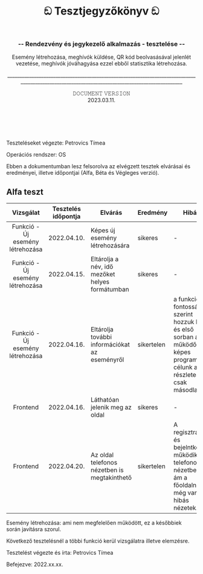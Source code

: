 <br><br>
<h1 align="center">
ඞ Tesztjegyzőkönyv ඞ
</h1><br>
<h3 align="center">
-- Rendezvény és jegykezelő alkalmazás - tesztelése --
</h3>
<p align="center">
Esemény létrehozása, meghívók küldése, QR kód beolvasásával jelenlét <br>
  vezetése, meghívók jóváhagyása ezzel ebből statisztika létrehozása.
</p>
<p align="center">
_________________________________________________________________________________________________________________________________________________
</p>
<p align="center">𝙳𝙾𝙲𝚄𝙼𝙴𝙽𝚃 𝚅𝙴𝚁𝚂𝙸𝙾𝙽<br>
2023.03.11.</p>
<br><br><br><br>

Teszteléseket végezte: Petrovics Tímea

Operációs rendszer: OS

Ebben a dokumentumban lesz felsorolva az elvégzett tesztek elvárásai és eredményei, illetve időpontjai (Alfa, Béta és Végleges verzió).

## Alfa teszt

| Vizsgálat | Tesztelés időpontja | Elvárás | Eredmény | Hibák |
| :---: | --- | --- | --- | --- |
| Funkció - Új esemény létrehozása | 2022.04.10. | Képes új esemény létrehozására | sikeres | - |
| Funkció - Új esemény létrehozása  | 2022.04.15. | Eltárolja a név, idő mezőket helyes formátumban | sikeres | - |
| Funkció - Új esemény létrehozása | 2022.04.16. | Eltárolja további információkat az eseményről | sikertelen | a funkciókat fontosság szerint hozzuk létre és első sorban a működő képes program a célunk a részletesség csak másodlagos |
| Frontend | 2022.04.16. | Láthatóan jelenik meg az oldal | sikeres | - |
| Frontend | 2022.04.20. | Az oldal telefonos nézetben is megtakinthető | sikertelen | A regisztráció és bejelntkezés működik telefonos nézetben is ám a főoldaln még vannak hibás nézetek. |

Esemény létrehozása:
 ami nem megfelelően működött, ez a későbbiek során javításra szorul.

Következő tesztelésnél a többi funkció kerül vizsgálatra illetve elemzésre.

Tesztelést végezte és írta: Petrovics Tímea

Befejezve: 2022.xx.xx.
